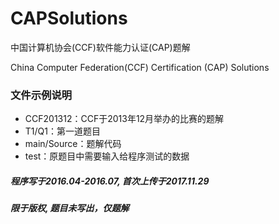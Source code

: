 # CAPSolutions
中国计算机协会(CCF)软件能力认证(CAP)题解

China Computer Federation(CCF) Certification (CAP) Solutions

### 文件示例说明
* CCF201312：CCF于2013年12月举办的比赛的题解
* T1/Q1：第一道题目
* main/Source：题解代码
* test：原题目中需要输入给程序测试的数据

##### 程序写于2016.04-2016.07, 首次上传于2017.11.29


***限于版权, 题目未写出，仅题解***
